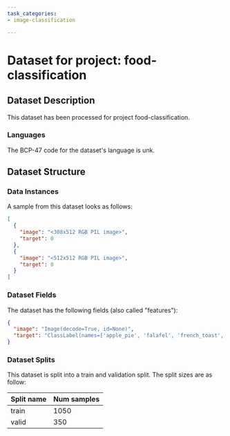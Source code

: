```yaml
---
task_categories:
- image-classification

---
```

# Dataset for project: food-classification

## Dataset Description

This dataset has been processed for project food-classification.

### Languages

The BCP-47 code for the dataset's language is unk.

## Dataset Structure

### Data Instances

A sample from this dataset looks as follows:

```json
[
  {
    "image": "<308x512 RGB PIL image>",
    "target": 0
  },
  {
    "image": "<512x512 RGB PIL image>",
    "target": 0
  }
]
```

### Dataset Fields

The dataset has the following fields (also called "features"):

```json
{
  "image": "Image(decode=True, id=None)",
  "target": "ClassLabel(names=['apple_pie', 'falafel', 'french_toast', 'ice_cream', 'ramen', 'sushi', 'tiramisu'], id=None)"
}
```

### Dataset Splits

This dataset is split into a train and validation split. The split sizes are as follow:

| Split name   | Num samples         |
| ------------ | ------------------- |
| train        | 1050 |
| valid        | 350 |
